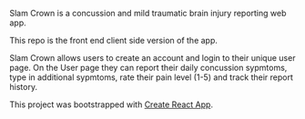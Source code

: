 Slam Crown is a concussion and mild traumatic brain injury reporting web app.

This repo is the front end client side version of the app.

Slam Crown allows users to create an account and login to their unique user page. On the User page they can report their daily concussion sypmtoms, type in additional sypmtoms, rate their pain level (1-5) and track their report history. 


This project was bootstrapped with [Create React App](https://github.com/facebookincubator/create-react-app).
